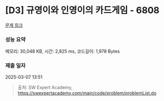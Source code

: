 # [D3] 규영이와 인영이의 카드게임 - 6808 

[문제 링크](https://swexpertacademy.com/main/code/problem/problemDetail.do?contestProbId=AWgv9va6HnkDFAW0) 

### 성능 요약

메모리: 30,048 KB, 시간: 2,825 ms, 코드길이: 1,978 Bytes

### 제출 일자

2025-03-07 13:51



> 출처: SW Expert Academy, https://swexpertacademy.com/main/code/problem/problemList.do